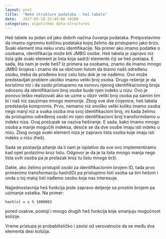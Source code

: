 ```yaml
---
layout: post
title:  "Neke strukture podataka - heš tabele"
date:   2017-05-10 23:45:00 +0100
categories: algorithms data-structures
---
```


Heš tabele su jedan od jako dobrih načina čuvanja podataka. Pretpostavimo da imamo ogromnu količinu podataka kojoj želimo
da pristupamo jako brzo. Svaki element ima neku vrstu identifikacije. Na primer ako imamo podatke o osobama, identifikacija može biti
JMBG osobe. Heš tabela je zapravo niz lista gde svaki element je lista koja sadrži elemente čiji se heš poklapa. E sada, šta nam je ovde heš? Iz primera sa osobama, znamo da imamo mnogo JMBG brojeva i znamo da sa običnom listom da bismo našli određenu osobu, treba da prođemo kroz celu listu dok je ne nađemo. Ovo može predstavljati problem ukoliko imamo veliki broj osoba. Drugo rešenje je da koristimo niz i da osobi pristupamo na osnovu njenog identifikacionog broja odnosno da identifikacioni broj osobe bude njen indeks u nizu. Ovo je ponovo teško realizovati ako se uzme u obzir veliki broj osoba pa samim tim bi i naš niz zauzimao mnogo memorije. Zbog ove dve činjenice, heš tabela predstavlja kompromis. Prvo, nemamo niz onoliko veliki koliko imamo osoba nego manji niz a svaka osoba ima svoj identifikacioni broj, mi kada želimo da pristupimo određenoj osobi mi njen identifikacioni broj transformišemo u indeks niza. Ovaj postupak se naziva
heširanje. E sada, kako imamo mnogo osoba a manje mogućih indeksa, desiće se da dve osobe imaju isti indeks u nizu. Zbog ovoga svaki element niza je zapravo lista osoba koje imaju isti indeks u nizu (heš). 

Sada se postavlja pitanje da li nam je isplativo da sve ovo implementiramo kad opet prolazimo kroz listu. Odgovor je da je ta lista mnogo manja nego lista svih osoba pa je prolazak kroz tu listu mnogo brži. 

Dakle, ako želimo pristupiti osobi za identifikacionim brojem ID, tada prvo primenimo transformaciju hash(ID) pa pristupimo listi osoba
sa tim hešom i onda u toj maloj listi nađemo osobu koja nas interesuje. 

Najjednostavnija heš funkcija jeste zapravo deljenje sa prostim brojem pa uzimanje ostatka. Na primer:

	hash(x) = x % 1000003

pored ovakve, postoji i mnogo drugih heš funkcija koje smanjuju mogućnost kolizije.

Vreme pristupa je probabilističko i zavisi od verovatnoće da se među dva elementa desi kolizija. 
